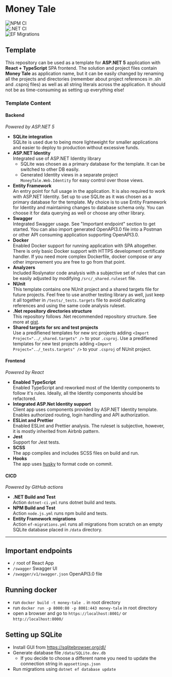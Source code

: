# Money Tale

![NPM CI](https://github.com/AyronK/money-tale/workflows/NPM%20CI/badge.svg?branch=main)  
![.NET CI](https://github.com/AyronK/money-tale/workflows/.NET%20CI/badge.svg?branch=main)  
![EF Migrations](https://github.com/AyronK/money-tale/workflows/EF%20Migrations/badge.svg?branch=main)

## Template
This repository can be used as a template for **ASP.NET 5** application with **React + TypeScript** SPA frontend. The solution and project files contain **Money Tale** as application name, but it can be easily changed by renaming all the projects and directories (remember about project references in .sln and .csproj files) as well as all string literals across the application. It should not be as time-consuming as setting up everything else!

### Template Content

#### Backend  
_Powered by ASP.NET 5_  
   - **SQLite integration**  
     SQLite is used due to being more lightweight for smaller applications and easier to deploy to production without excessive funds.  
   - **ASP.NET Identity**  
     Integrated use of ASP.NET Identity library  
        - SQLite was chosen as a primary database for the template. It can be switched to other DB easily.  
        - Generated Identity views in a separate project `MoneyTale.Web.Identity` for easy control over those views.  
   - **Entity Framework**  
     An entry point for full usage in the application. It is also required to work with ASP.NET Identity. Set up to use SQLite as it was chosen as a primary database for the template. My choice is to use Entity Framework for Identity and maintaining changes to database schema only. You can choose it for data querying as well or choose any other library.  
   - **Swagger**  
     Integrated Swagger usage. See "Important endpoint" section to get started. You can also import generated OpenAPI3.0 file into a Postman or other API consuming application supporting OpenAPI3.0.
   - **Docker**  
     Enabled Docker support for running application with SPA altogether. There is only basic Docker support with HTTPS development certificate handler. If you need more complex Dockerfile, docker compose or any other improvement you are free to go from that point.  
   - **Analyzers**  
     Included Roslynator code analysis with a subjective set of rules that can be easily adjusted by modifying `/src/_shared.ruleset` file.  
   - **NUnit**  
     This template contains one NUnit project and a shared targets file for future projects. Feel free to use another testing library as well, just keep it all together in `/tests/_tests.targets` file to avoid duplicating references and using the same code analysis ruleset.  
   - **.Net repository directories structure**  
     This repository follows .Net recommended repository structure. See more at [gist](https://gist.github.com/davidfowl/ed7564297c61fe9ab814).  
   - **Shared targets for src and test projects**  
     Use a predifiened templates for new src projects adding `<Import Project="../_shared.targets" />` to your `.csproj`.
     Use a predifiened templates for new test projects adding `<Import Project="../_tests.targets" />` to your `.csproj` of NUnit project.  
     
   
#### Frontend
_Powered by React_     
   - **Enabled TypeScript**  
     Enabled TypeScript and reworked most of the Identity components to follow it's rules. Ideally, all the Identity components should be refactored.    
   - **Integrated ASP.Net Identity support**    
     Client app uses components provided by ASP.NET Identity template. Enables authorized routing, login handling and API authorization.  
   - **ESLint and Prettier**  
     Enabled ESLint and Prettier analysis. The ruleset is subjective, however, it is mostly inherited from Airbnb pattern.  
   - **Jest**  
     Support for Jest tests.  
   - **SCSS**  
     The app compiles and includes SCSS files on build and run.  
   - **Hooks**  
     The app uses [husky](https://github.com/typicode/husky#readme) to format code on commit.  
     
#### CICD
_Powered by GitHub actions_  
   - **.NET Build and Test**  
     Action `dotnet-ci.yml` runs dotnet build and tests.  
   - **NPM Build and Test**  
     Action `node.js.yml` runs npm build and tests.  
   - **Entity Framework migrations**  
     Action `ef-migrations.yml` runs all migrations from scratch on an empty SQLite database placed in `/data` directory.  

_____

## Important endpoints  
- `/` root of React App
- `/swagger` Swagger UI
- `/swagger/v1/swagger.json` OpenAPI3.0 file

## Running docker  
- run `docker build -t money-tale .` in root directory
- run `docker run -p 8000:80 -p 8001:443 money-tale` in root directory
- open a browser and go to `https://localhost:8001/` or `http://localhost:8000/`

## Setting up SQLite  
- Install GUI from https://sqlitebrowser.org/dl/
- Generate database file `/data/SQLite.dev.db`
  - If you decide to choose a different name you need to update the connection string in `appsettings.json`
- Run migrations using `dotnet ef database update`
